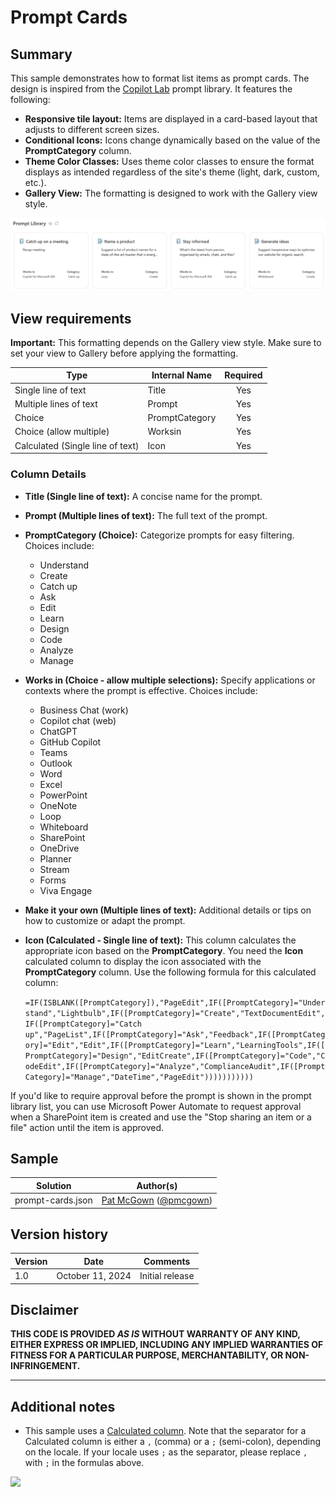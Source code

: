 # Prompt Cards

## Summary
This sample demonstrates how to format list items as prompt cards. The design is inspired from the [Copilot Lab](https://copilot.cloud.microsoft/prompts/all) prompt library. It features the following:
- **Responsive tile layout:** Items are displayed in a card-based layout that adjusts to different screen sizes.
- **Conditional Icons:** Icons change dynamically based on the value of the **PromptCategory** column.
- **Theme Color Classes:** Uses theme color classes to ensure the format displays as intended regardless of the site's theme (light, dark, custom, etc.).
- **Gallery View:** The formatting is designed to work with the Gallery view style.

![Screenshot of the prompt cards list view formatting.](./assets/screenshot.png)


## View requirements

**Important:** This formatting depends on the Gallery view style. Make sure to set your view to Gallery before applying the formatting.

|Type|Internal Name|Required|
|---|---|:---:|
|Single line of text|Title|Yes|
|Multiple lines of text|Prompt|Yes|
|Choice|PromptCategory|Yes|
|Choice (allow multiple)|Worksin|Yes|
|Calculated (Single line of text)|Icon|Yes|

### Column Details

- **Title (Single line of text):** A concise name for the prompt.
- **Prompt (Multiple lines of text):** The full text of the prompt.
- **PromptCategory (Choice):** Categorize prompts for easy filtering. Choices include:
  - Understand
  - Create
  - Catch up
  - Ask
  - Edit
  - Learn
  - Design
  - Code
  - Analyze
  - Manage
- **Works in (Choice - allow multiple selections):** Specify applications or contexts where the prompt is effective. Choices include:
  - Business Chat (work)
  - Copilot chat (web)
  - ChatGPT
  - GitHub Copilot
  - Teams
  - Outlook
  - Word
  - Excel
  - PowerPoint
  - OneNote
  - Loop
  - Whiteboard
  - SharePoint
  - OneDrive
  - Planner
  - Stream
  - Forms
  - Viva Engage
- **Make it your own (Multiple lines of text):** Additional details or tips on how to customize or adapt the prompt.
- **Icon (Calculated - Single line of text):** This column calculates the appropriate icon based on the **PromptCategory**.
  You need the **Icon** calculated column to display the icon associated with the **PromptCategory** column. Use the following formula for this calculated column:

  `
  =IF(ISBLANK([PromptCategory]),"PageEdit",IF([PromptCategory]="Understand","Lightbulb",IF([PromptCategory]="Create","TextDocumentEdit",IF([PromptCategory]="Catch up","PageList",IF([PromptCategory]="Ask","Feedback",IF([PromptCategory]="Edit","Edit",IF([PromptCategory]="Learn","LearningTools",IF([PromptCategory]="Design","EditCreate",IF([PromptCategory]="Code","CodeEdit",IF([PromptCategory]="Analyze","ComplianceAudit",IF([PromptCategory]="Manage","DateTime","PageEdit")))))))))))
  `

If you'd like to require approval before the prompt is shown in the prompt library list, you can use Microsoft Power Automate to request approval when a SharePoint item is created and use the "Stop sharing an item or a file" action until the item is approved.

## Sample

Solution|Author(s)
--------|---------
prompt-cards.json | [Pat McGown](https://github.com/pmcgown) ([@pmcgown](https://x.com/pmcgown))

## Version history

Version|Date|Comments
-------|----|--------
1.0|October 11, 2024 |Initial release

## Disclaimer
**THIS CODE IS PROVIDED *AS IS* WITHOUT WARRANTY OF ANY KIND, EITHER EXPRESS OR IMPLIED, INCLUDING ANY IMPLIED WARRANTIES OF FITNESS FOR A PARTICULAR PURPOSE, MERCHANTABILITY, OR NON-INFRINGEMENT.**

---

## Additional notes

- This sample uses a [Calculated column](https://learn.microsoft.com/previous-versions/office/developer/sharepoint-2010/bb862071(v=office.14)). Note that the separator for a Calculated column is either a `,` (comma) or a `;` (semi-colon), depending on the locale. If your locale uses `;` as the separator, please replace `,` with `;` in the formulas above.

<img src="https://pnptelemetry.azurewebsites.net/list-formatting/view-samples/prompt-cards" />
